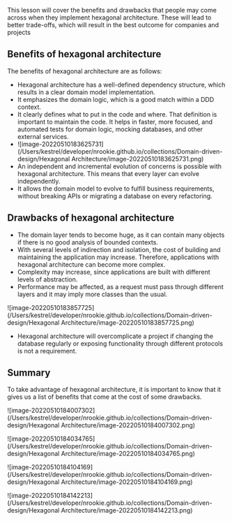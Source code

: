 This lesson will cover the benefits and drawbacks that people may come across when they implement hexagonal architecture. These will lead to better trade-offs, which will result in the best outcome for companies and projects



## Benefits of hexagonal architecture



The benefits of hexagonal architecture are as follows:

- Hexagonal architecture has a well-defined dependency structure, which results in a clear domain model implementation.
- It emphasizes the domain logic, which is a good match within a DDD context.
- It clearly defines what to put in the code and where. That definition is important to maintain the code. It helps in faster, more focused, and automated tests for domain logic, mocking databases, and other external services.
- ![image-20220510183625731](/Users/kestrel/developer/nrookie.github.io/collections/Domain-driven-design/Hexagonal Architecture/image-20220510183625731.png)
- An independent and incremental evolution of concerns is possible with hexagonal architecture. This means that every layer can evolve independently.
- It allows the domain model to evolve to fulfill business requirements, without breaking APIs or migrating a database on every refactoring.





## Drawbacks of hexagonal architecture



- The domain layer tends to become huge, as it can contain many objects if there is no good analysis of bounded contexts.
- With several levels of indirection and isolation, the cost of building and maintaining the application may increase. Therefore, applications with hexagonal architecture can become more complex.
- Complexity may increase, since applications are built with different levels of abstraction.
- Performance may be affected, as a request must pass through different layers and it may imply more classes than the usual.

![image-20220510183857725](/Users/kestrel/developer/nrookie.github.io/collections/Domain-driven-design/Hexagonal Architecture/image-20220510183857725.png)

- Hexagonal architecture will overcomplicate a project if changing the database regularly or exposing functionality through different protocols is not a requirement.



## Summary



To take advantage of hexagonal architecture, it is important to know that it gives us a list of benefits that come at the cost of some drawbacks.



![image-20220510184007302](/Users/kestrel/developer/nrookie.github.io/collections/Domain-driven-design/Hexagonal Architecture/image-20220510184007302.png)

![image-20220510184034765](/Users/kestrel/developer/nrookie.github.io/collections/Domain-driven-design/Hexagonal Architecture/image-20220510184034765.png)





![image-20220510184104169](/Users/kestrel/developer/nrookie.github.io/collections/Domain-driven-design/Hexagonal Architecture/image-20220510184104169.png)





![image-20220510184142213](/Users/kestrel/developer/nrookie.github.io/collections/Domain-driven-design/Hexagonal Architecture/image-20220510184142213.png)
